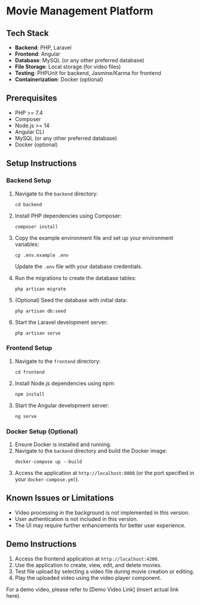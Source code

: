 # Movie Management Platform

## Tech Stack
- **Backend**: PHP, Laravel
- **Frontend**: Angular
- **Database**: MySQL (or any other preferred database)
- **File Storage**: Local storage (for video files)
- **Testing**: PHPUnit for backend, Jasmine/Karma for frontend
- **Containerization**: Docker (optional)

## Prerequisites
- PHP >= 7.4
- Composer
- Node.js >= 14
- Angular CLI
- MySQL (or any other preferred database)
- Docker (optional)

## Setup Instructions

### Backend Setup
1. Navigate to the `backend` directory:
   ```
   cd backend
   ```
2. Install PHP dependencies using Composer:
   ```
   composer install
   ```
3. Copy the example environment file and set up your environment variables:
   ```
   cp .env.example .env
   ```
   Update the `.env` file with your database credentials.

4. Run the migrations to create the database tables:
   ```
   php artisan migrate
   ```

5. (Optional) Seed the database with initial data:
   ```
   php artisan db:seed
   ```

6. Start the Laravel development server:
   ```
   php artisan serve
   ```

### Frontend Setup
1. Navigate to the `frontend` directory:
   ```
   cd frontend
   ```
2. Install Node.js dependencies using npm:
   ```
   npm install
   ```
3. Start the Angular development server:
   ```
   ng serve
   ```

### Docker Setup (Optional)
1. Ensure Docker is installed and running.
2. Navigate to the `backend` directory and build the Docker image:
   ```
   docker-compose up --build
   ```
3. Access the application at `http://localhost:8000` (or the port specified in your `docker-compose.yml`).

## Known Issues or Limitations
- Video processing in the background is not implemented in this version.
- User authentication is not included in this version.
- The UI may require further enhancements for better user experience.

## Demo Instructions
1. Access the frontend application at `http://localhost:4200`.
2. Use the application to create, view, edit, and delete movies.
3. Test file upload by selecting a video file during movie creation or editing.
4. Play the uploaded video using the video player component.

For a demo video, please refer to [Demo Video Link] (insert actual link here).
